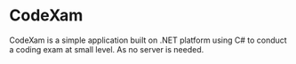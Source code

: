 # CodeXam
CodeXam is a simple application built on .NET platform using C# to conduct a coding exam at small level. As no server is needed.
